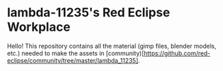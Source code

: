 
# lambda-11235's Red Eclipse Workplace

Hello! This repository contains all the material (gimp files, blender models,
etc.) needed to make the assets in
[community)[https://github.com/red-eclipse/community/tree/master/lambda_11235].
